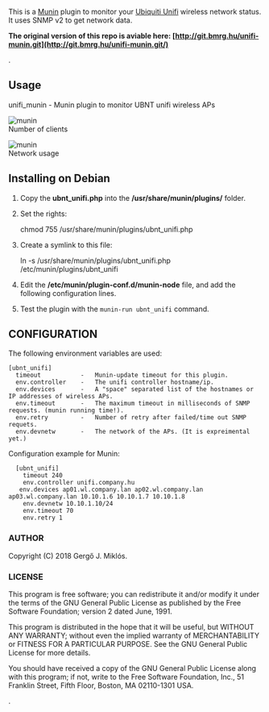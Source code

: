 This is a [Munin](http://munin-monitoring.org/) plugin to monitor your [Ubiquiti Unifi](https://www.ubnt.com/products/#unifi) wireless network status.  
It uses SNMP v2 to get network data.

**The original version of this repo is aviable here: [http://git.bmrg.hu/unifi-munin.git](http://git.bmrg.hu/unifi-munin.git/)**   

.

## Usage 
unifi_munin - Munin plugin to monitor UBNT unifi wireless APs

![munin](http://git.bmrg.hu/unifi-munin.git/img/munin-ssid.png)  
Number of clients

![munin](http://git.bmrg.hu/unifi-munin.git/img/munin-netw.png)  
Network usage




## Installing on Debian

1) Copy the **ubnt_unifi.php** into the **/usr/share/munin/plugins/** folder.  
2) Set the rights:  

     chmod 755 /usr/share/munin/plugins/ubnt_unifi.php  
    
3) Create a symlink to this file:  

     ln -s /usr/share/munin/plugins/ubnt_unifi.php /etc/munin/plugins/ubnt_unifi    
    
4) Edit the **/etc/munin/plugin-conf.d/munin-node** file, and add the following configuration lines.  
5) Test the plugin with the `munin-run ubnt_unifi` command.

## CONFIGURATION

The following environment variables are used:

    [ubnt_unifi]   
      timeout           -   Munin-update timeout for this plugin.  
      env.controller    -   The unifi controller hostname/ip.  
      env.devices       -   A "space" separated list of the hostnames or IP addresses of wireless APs.  
      env.timeout       -   The maximum timeout in milliseconds of SNMP requests. (munin running time!).  
      env.retry         -   Number of retry after failed/time out SNMP requets.  
      env.devnetw       -   The network of the APs. (It is expreimental yet.)  

  
Configuration example for Munin:


`  [ubnt_unifi]`  
`    timeout 240`  
`    env.controller unifi.company.hu`  
`    env.devices ap01.wl.company.lan ap02.wl.company.lan ap03.wl.company.lan 10.10.1.6 10.10.1.7 10.10.1.8 `  
`    env.devnetw 10.10.1.10/24`  
`    env.timeout 70`  
`    env.retry 1`  




### AUTHOR

Copyright (C) 2018 Gergő J. Miklós.



### LICENSE

This program is free software; you can redistribute it and/or
modify it under the terms of the GNU General Public License
as published by the Free Software Foundation; version 2 dated June,
1991.

This program is distributed in the hope that it will be useful,
but WITHOUT ANY WARRANTY; without even the implied warranty of
MERCHANTABILITY or FITNESS FOR A PARTICULAR PURPOSE.  See the
GNU General Public License for more details.

You should have received a copy of the GNU General Public License
along with this program; if not, write to the Free Software
Foundation, Inc., 51 Franklin Street, Fifth Floor, Boston, MA 02110-1301 USA.


.
